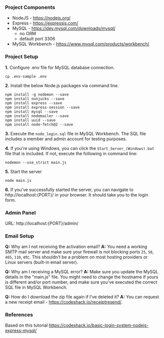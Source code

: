 ### Project Components

* NodeJS - https://nodejs.org/
* Express - https://expressjs.com/
* MySQL - https://dev.mysql.com/downloads/mysql/
  - no ORM
  - default port 3306
* MySQL Workbench - https://www.mysql.com/products/workbench/

### Project Setup

**1.** Configure .env file for MySQL database connection.
```
cp .env-sample .env
``` 

**2.** Install the below Node.js packages via command line.
```
npm install -g nodemon --save
npm install nunjucks --save
npm install express --save
npm install express-session --save
npm install mysql --save
npm install nodemailer --save
npm install uuid --save
npm install node-fetch@2 --save
```

**3.** Execute the `node_login.sql` file in MySQL Workbench. The SQL file includes a member and admin account for testing purposes.


**4.** If you're using Windows, you can click the `Start_Server_(Windows).bat` file that is included. If not, execute the following in command line: 
```
nodemon --use_strict main.js
```

**5.** Start the server
```
node main.js
```

**6.** If you've successfully started the server, you can navigate to http://localhost:{PORT}/ in your browser. It should take you to the login form.

### Admin Panel

URL: http://localhost:{PORT}/admin/

### Email Setup

**Q:** Why am I not receiving the activation email?
**A:** You need a working SMTP mail server and make sure your firewall is not blocking ports `25`, `58`, `465`, `110`, etc. This shouldn't be a problem on most hosting providers or Linux servers (built-in email server).

**Q:** Why am I receiving a MySQL error?
**A:** Make sure you update the MySQL details in the "main.js" file. You might need to change the hostname if yours is different and/or port number, and make sure you've executed the correct SQL file in MySQL Workbench.

**Q:** How do I download the zip file again if I've deleted it?
**A:** You can request a new receipt email - https://codeshack.io/receiptresend/.

### References 
Based on this tutorial https://codeshack.io/basic-login-system-nodejs-express-mysql/
